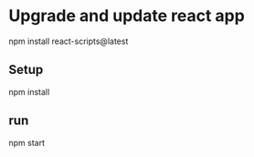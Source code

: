 # Upgrade and update react app
npm install react-scripts@latest

## Setup 
npm install 

## run 
npm start